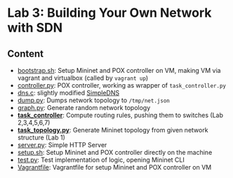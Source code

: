 # Lab 3: Building Your Own Network with SDN

## Content

- [bootstrap.sh](bootstrap.sh): Setup Mininet and POX controller on VM, making VM via vagrant and virtualbox (called by `vagrant up`)
- [controller.py](controller.py): POX controller, working as wrapper of `task_controller.py`
- [dns.c](dns.c): slightly modified [SimpleDNS](https://github.com/mwarning/SimpleDNS)
- [dump.py](dump.py): Dumps network topology to `/tmp/net.json`
- [graph.py](graph.py): Generate random network topology
- **[task_controller](task_controller.py)**: Compute routing rules, pushing them to switches (Lab 2,3,4,5,6,7)
- **[task_topology.py](task_topology.py)**: Generate Mininet topology from given network structure (Lab 1)
- [server.py](server.py): Simple HTTP Server
- [setup.sh](setup.sh): Setup Mininet and POX controller directly on the machine
- [test.py](test.py): Test implementation of logic, opening Mininet CLI
- [Vagrantfile](Vagrantfile): Vagrantfile for setup Mininet and POX controller on VM